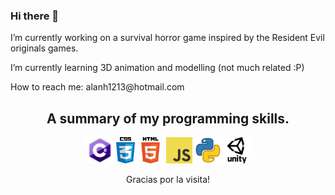 ### Hi there 👋

<p>I’m currently working on a survival horror game inspired by the Resident Evil originals games.</p>
<p>I’m currently learning 3D animation and modelling (not much related :P)</p>
<p>How to reach me: alanh1213@hotmail.com </p>


<h2 align="center">A summary of my programming skills.</h2>

<p align="center">
  <img src='https://raw.githubusercontent.com/alanh1213/alanh1213/main/skills/csharp.png' height='42px'/>
  <img src='https://raw.githubusercontent.com/alanh1213/alanh1213/master/skills/css.png' height='42px'/>
  <img src='https://raw.githubusercontent.com/alanh1213/alanh1213/master/skills/html.png' height='42px'>
  <img src='https://raw.githubusercontent.com/alanh1213/alanh1213/master/skills/javascript.jpg' height='42px'>
  <img src='https://raw.githubusercontent.com/alanh1213/alanh1213/master/skills/python.png' height='42px'>
  <img src='https://raw.githubusercontent.com/alanh1213/alanh1213/master/skills/unity.png' height='42px'>
</p>


<p align="center">Gracias por la visita!</p>

